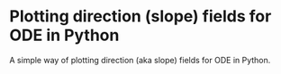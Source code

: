 # Plotting direction (slope) fields for ODE in Python

A simple way of plotting direction (aka slope) fields for ODE in Python.

